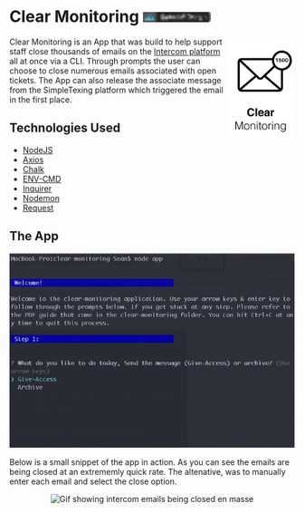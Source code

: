 # Clear Monitoring <a href="https://github.com/SeanMcTernan" target="_blank"><img src="https://raw.githubusercontent.com/SeanMcTernan/SeanMcTernan/140c9255ba95e71fc0988bc36cc1f327fe360b9f/ReadMe_Badge.svg" width="120"/></a>


<img src="https://raw.githubusercontent.com/SeanMcTernan/SeanMcTernan/342bcf0aafc064e7fbb3c56c9b7a444ce3585ca7/Clear-Monitoring_Logo.svg" align="right"
     alt="Clear-Monitoring App Image By Sean Mc Ternan " width="120" height="178">


Clear Monitoring is an App that was build to help support staff close thousands of emails on the <a href="https://www.intercom.com/" target="_blank">Intercom platform</a> all at once via a CLI. Through prompts the user can choose to close numerous emails associated with open tickets. The App can also release the associate message from the SimpleTexing platform which triggered the email in the first place. 


## Technologies Used
* <a href="https://nodejs.org/en/" target="_blank" rel="noopener noreferrer">NodeJS</a>
* <a href="https://www.npmjs.com/package/axios" target="_blank">Axios</a>
* <a href="https://www.npmjs.com/package/chalk" target="_blank">Chalk</a>
* <a href="https://www.npmjs.com/package/ENV-CMD" target="_blank">ENV-CMD</a>
* <a href="https://www.npmjs.com/package/Inquirer" target="_blank">Inquirer</a>
* <a href="https://www.npmjs.com/package/Nodemon" target="_blank">Nodemon</a>
* <a href="https://www.npmjs.com/package/Request" target="_blank">Request</a>

## The App

<p align="center">
  <img src="https://github.com/SeanMcTernan/SeanMcTernan/blob/main/Clear_Monitoring_Sample.png?raw=true" alt="Clear Monitoring CLI" width="738">
</p>

Below is a small snippet of the app in action. As you can see the emails are being closed at an extrememly quick rate. The altenative, was to manually enter each email and select the close option. 

<p align="center">
<img src="https://github.com/SeanMcTernan/SeanMcTernan/blob/main/Intercom.gif?raw=true"
  alt="Gif showing intercom emails being closed en masse"
  width="500">
</p>
